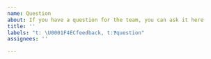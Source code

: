 ```yaml
---
name: Question
about: If you have a question for the team, you can ask it here
title: ''
labels: "t: \U0001F4ECfeedback, t:❓question"
assignees: ''

---
```



